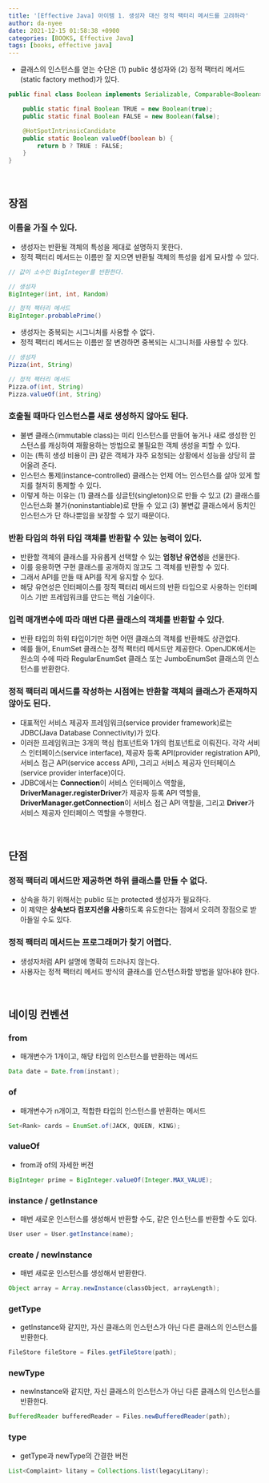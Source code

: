 ```yaml
---
title: '[Effective Java] 아이템 1. 생성자 대신 정적 팩터리 메서드를 고려하라'
author: da-nyee
date: 2021-12-15 01:58:38 +0900
categories: [BOOKS, Effective Java]
tags: [books, effective java]
---
```


- 클래스의 인스턴스를 얻는 수단은 (1) public 생성자와 (2) 정적 팩터리 메서드(static factory method)가 있다.

```java
public final class Boolean implements Serializable, Comparable<Boolean> {

    public static final Boolean TRUE = new Boolean(true);
    public static final Boolean FALSE = new Boolean(false);

    @HotSpotIntrinsicCandidate
    public static Boolean valueOf(boolean b) {
        return b ? TRUE : FALSE;
    }
}
```

<br/>

## 장점

### 이름을 가질 수 있다.

- 생성자는 반환될 객체의 특성을 제대로 설명하지 못한다.
- 정적 팩터리 메서드는 이름만 잘 지으면 반환될 객체의 특성을 쉽게 묘사할 수 있다.

```java
// 값이 소수인 BigInteger를 반환한다.

// 생성자
BigInteger(int, int, Random)

// 정적 팩터리 메서드
BigInteger.probablePrime()
```

- 생성자는 중복되는 시그니처를 사용할 수 없다.
- 정적 팩터리 메서드는 이름만 잘 변경하면 중복되는 시그니처를 사용할 수 있다.

```java
// 생성자
Pizza(int, String)

// 정적 팩터리 메서드
Pizza.of(int, String)
Pizza.valueOf(int, String)
```

### 호출될 때마다 인스턴스를 새로 생성하지 않아도 된다.

- 불변 클래스(immutable class)는 미리 인스턴스를 만들어 놓거나 새로 생성한 인스턴스를 캐싱하여 재활용하는 방법으로 불필요한 객체 생성을 피할 수 있다.
- 이는 (특히 생성 비용이 큰) 같은 객체가 자주 요청되는 상황에서 성능을 상당히 끌어올려 준다.
- 인스턴스 통제(instance-controlled) 클래스는 언제 어느 인스턴스를 살아 있게 할지를 철저히 통제할 수 있다.
- 이렇게 하는 이유는 (1) 클래스를 싱글턴(singleton)으로 만들 수 있고 (2) 클래스를 인스턴스화 불가(noninstantiable)로 만들 수 있고 (3) 불변값 클래스에서 동치인 인스턴스가 단 하나뿐임을 보장할 수 있기 때문이다.

### 반환 타입의 하위 타입 객체를 반환할 수 있는 능력이 있다.

- 반환할 객체의 클래스를 자유롭게 선택할 수 있는 <b>엄청난 유연성</b>을 선물한다.
- 이를 응용하면 구현 클래스를 공개하지 않고도 그 객체를 반환할 수 있다.
- 그래서 API를 만들 때 API를 작게 유지할 수 있다.
- 해당 유연성은 인터페이스를 정적 팩터리 메서드의 반환 타입으로 사용하는 인터페이스 기반 프레임워크를 만드는 핵심 기술이다.

### 입력 매개변수에 따라 매번 다른 클래스의 객체를 반환할 수 있다.

- 반환 타입의 하위 타입이기만 하면 어떤 클래스의 객체를 반환해도 상관없다.
- 예를 들어, EnumSet 클래스는 정적 팩터리 메서드만 제공한다. OpenJDK에서는 원소의 수에 따라 RegularEnumSet 클래스 또는 JumboEnumSet 클래스의 인스턴스를 반환한다.

### 정적 팩터리 메서드를 작성하는 시점에는 반환할 객체의 클래스가 존재하지 않아도 된다.

- 대표적인 서비스 제공자 프레임워크(service provider framework)로는 JDBC(Java Database Connectivity)가 있다.
- 이러한 프레임워크는 3개의 핵심 컴포넌트와 1개의 컴포넌트로 이뤄진다. 각각 서비스 인터페이스(service interface), 제공자 등록 API(provider registration API), 서비스 접근 API(service access API), 그리고 서비스 제공자 인터페이스(service provider interface)이다.
- JDBC에서는 <b>Connection</b>이 서비스 인터페이스 역할을, <b>DriverManager.registerDriver</b>가 제공자 등록 API 역할을, <b>DriverManager.getConnection</b>이 서비스 접근 API 역할을, 그리고 <b>Driver</b>가 서비스 제공자 인터페이스 역할을 수행한다.

<br/>

## 단점

### 정적 팩터리 메서드만 제공하면 하위 클래스를 만들 수 없다.

- 상속을 하기 위해서는 public 또는 protected 생성자가 필요하다.
- 이 제약은 <b>상속보다 컴포지션을 사용</b>하도록 유도한다는 점에서 오히려 장점으로 받아들일 수도 있다.

### 정적 팩터리 메서드는 프로그래머가 찾기 어렵다.

- 생성자처럼 API 설명에 명확히 드러나지 않는다.
- 사용자는 정적 팩터리 메서드 방식의 클래스를 인스턴스화할 방법을 알아내야 한다.

<br/>

## 네이밍 컨벤션

### from

- 매개변수가 1개이고, 해당 타입의 인스턴스를 반환하는 메서드

```java
Data date = Date.from(instant);
```

### of

- 매개변수가 n개이고, 적합한 타입의 인스턴스를 반환하는 메서드

```java
Set<Rank> cards = EnumSet.of(JACK, QUEEN, KING);
```

### valueOf

- from과 of의 자세한 버전

```java
BigInteger prime = BigInteger.valueOf(Integer.MAX_VALUE);
```

### instance / getInstance

- 매번 새로운 인스턴스를 생성해서 반환할 수도, 같은 인스턴스를 반환할 수도 있다.

```java
User user = User.getInstance(name);
```

### create / newInstance

- 매번 새로운 인스턴스를 생성해서 반환한다.

```java
Object array = Array.newInstance(classObject, arrayLength);
```

### getType

- getInstance와 같지만, 자신 클래스의 인스턴스가 아닌 다른 클래스의 인스턴스를 반환한다.

```java
FileStore fileStore = Files.getFileStore(path);
```

### newType

- newInstance와 같지만, 자신 클래스의 인스턴스가 아닌 다른 클래스의 인스턴스를 반환한다.

```java
BufferedReader bufferedReader = Files.newBufferedReader(path);
```

### type

- getType과 newType의 간결한 버전

```java
List<Complaint> litany = Collections.list(legacyLitany);
```